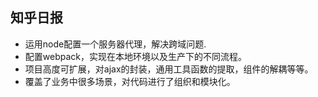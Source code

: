 ## 知乎日报
* 运用node配置一个服务器代理，解决跨域问题.
* 配置webpack，实现在本地环境以及生产下的不同流程。
* 项目高度可扩展，对ajax的封装，通用工具函数的提取，组件的解耦等等。
* 覆盖了业务中很多场景，对代码进行了组织和模块化。
